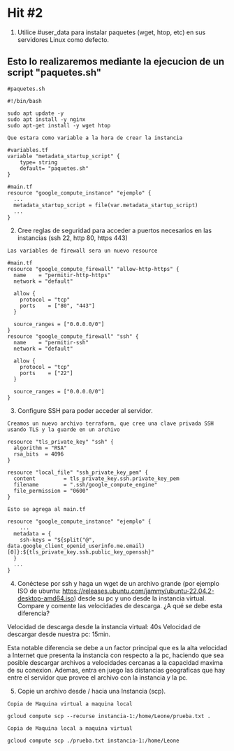 # Hit #2

1. Utilice #user_data para instalar paquetes (wget, htop, etc) en sus servidores Linux como defecto.

## Esto lo realizaremos mediante la ejecucion de un script "paquetes.sh"

```
#paquetes.sh

#!/bin/bash

sudo apt update -y 
sudo apt install -y nginx
sudo apt-get install -y wget htop
```

`Que estara como variable a la hora de crear la instancia`

```
#variables.tf
variable "metadata_startup_script" {
    type= string
    default= "paquetes.sh"
}
```

```
#main.tf
resource "google_compute_instance" "ejemplo" {
  ...
  metadata_startup_script = file(var.metadata_startup_script)
  ...
}
```

2. Cree reglas de seguridad para acceder a puertos necesarios en las instancias (ssh 22, http 80, https 443)

`Las variables de firewall sera un nuevo resource`

```
#main.tf
resource "google_compute_firewall" "allow-http-https" {
  name    = "permitir-http-https"
  network = "default"

  allow {
    protocol = "tcp"
    ports    = ["80", "443"]
  }

  source_ranges = ["0.0.0.0/0"]
}
resource "google_compute_firewall" "ssh" {
  name    = "permitir-ssh"
  network = "default"

  allow {
    protocol = "tcp"
    ports    = ["22"]
  }

  source_ranges = ["0.0.0.0/0"]
}
```

3. Configure SSH para poder acceder al servidor.

`Creamos un nuevo archivo terraform, que cree una clave privada SSH usando TLS y la guarde en un archivo`

```
resource "tls_private_key" "ssh" {
  algorithm = "RSA"
  rsa_bits  = 4096
}

resource "local_file" "ssh_private_key_pem" {
  content         = tls_private_key.ssh.private_key_pem
  filename        = ".ssh/google_compute_engine"
  file_permission = "0600"
}
```

`Esto se agrega al main.tf`

```
resource "google_compute_instance" "ejemplo" {
    ...
  metadata = {
    ssh-keys = "${split("@", data.google_client_openid_userinfo.me.email)[0]}:${tls_private_key.ssh.public_key_openssh}"
  }
  ...
}
```

4. Conéctese por ssh y haga un wget de un archivo grande (por ejemplo ISO de ubuntu: https://releases.ubuntu.com/jammy/ubuntu-22.04.2-desktop-amd64.iso) desde su pc y uno desde la instancia virtual.  Compare y comente las velocidades de descarga. ¿A qué se debe esta diferencia?

Velocidad de descarga desde la instancia virtual: 40s
Velocidad de descargar desde nuestra pc: 15min.

Esta notable diferencia se debe a un factor principal que es la alta velocidad a Internet que presenta la instancia con respecto a la pc, haciendo que sea posible descargar archivos a velocidades cercanas a la capacidad maxima de su conexion. Ademas, entra en juego las distancias geograficas que hay entre el servidor que provee el archivo con la instancia y la pc.

5. Copie un archivo desde / hacia una Instancia (scp).

`Copia de Maquina virtual a maquina local`

```
gcloud compute scp --recurse instancia-1:/home/Leone/prueba.txt .
```

`Copia de Maquina local a maquina virtual`

```
gcloud compute scp ./prueba.txt instancia-1:/home/Leone
```
